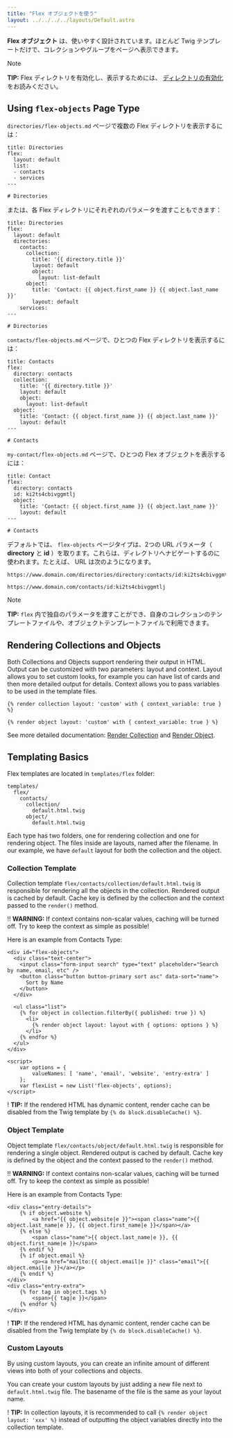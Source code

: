 ```yaml
---
title: "Flex オブジェクトを使う"
layout: ../../../../layouts/Default.astro
---
```


**Flex オブジェクト** は、使いやすく設計されています。ほとんど Twig テンプレートだけで、コレクションやグループをページへ表示できます。

> [!Note]  
> **TIP:** Flex ディレクトリを有効化し、表示するためには、 [ディレクトリの有効化](../01.administration/01.introduction/) をお読みください。

## Using `flex-objects` Page Type

`directories/flex-objects.md` ページで複数の Flex ディレクトリを表示するには：

```text
title: Directories
flex:
  layout: default
  list:
  - contacts
  - services
---

# Directories
```

または、各 Flex ディレクトリにそれぞれのパラメータを渡すこともできます：

```text
title: Directories
flex:
  layout: default
  directories:
    contacts:
      collection:
        title: '{{ directory.title }}'
        layout: default
        object:
          layout: list-default
      object:
        title: 'Contact: {{ object.first_name }} {{ object.last_name }}'
        layout: default
    services:
---

# Directories
```

`contacts/flex-objects.md` ページで、ひとつの Flex ディレクトリを表示するには：

```text
title: Contacts
flex:
  directory: contacts
  collection:
    title: '{{ directory.title }}'
    layout: default
    object:
      layout: list-default
  object:
    title: 'Contact: {{ object.first_name }} {{ object.last_name }}'
    layout: default
---

# Contacts
```

`my-contact/flex-objects.md` ページで、ひとつの Flex オブジェクトを表示するには：

```text
title: Contact
flex:
  directory: contacts
  id: ki2ts4cbivggmtlj
  object:
    title: 'Contact: {{ object.first_name }} {{ object.last_name }}'
    layout: default
---

# Contacts
```

デフォルトでは、 `flex-objects` ページタイプは、2つの URL パラメータ（ **directory** と **id** ）を取ります。これらは、ディレクトリへナビゲートするのに使われます。たとえば、 URL は次のようになります。

```text
https://www.domain.com/directories/directory:contacts/id:ki2ts4cbivggmtlj

https://www.domain.com/contacts/id:ki2ts4cbivggmtlj
```

> [!Note]  
> **TIP:** `flex` 内で独自のパラメータを渡すことができ、自身のコレクションのテンプレートファイルや、オブジェクトテンプレートファイルで利用できます。

## Rendering Collections and Objects

Both Collections and Objects support rendering their output in HTML. Output can be customized with two parameters: layout and context. Layout allows you to set custom looks, for example you can have list of cards and then more detailed output for details. Context allows you to pass variables to be used in the template files.

```twig
{% render collection layout: 'custom' with { context_variable: true } %}

{% render object layout: 'custom' with { context_variable: true } %}
```

See more detailed documentation: [Render Collection](03.collection/#render) and [Render Object](04.object/#render).

## Templating Basics

Flex templates are located in `templates/flex` folder:

```text
templates/
  flex/
    contacts/
      collection/
        default.html.twig
      object/
        default.html.twig
```

Each type has two folders, one for rendering collection and one for rendering object. The files inside are layouts, named after the filename. In our example, we have `default` layout for both the collection and the object.

### Collection Template

Collection template `flex/contacts/collection/default.html.twig` is responsible for rendering all the objects in the collection. Rendered output is cached by default. Cache key is defined by the collection and the context passed to the `render()` method.

!! **WARNING:** If context contains non-scalar values, caching will be turned off. Try to keep the context as simple as possible!

Here is an example from Contacts Type:
```twig
<div id="flex-objects">
  <div class="text-center">
    <input class="form-input search" type="text" placeholder="Search by name, email, etc" />
    <button class="button button-primary sort asc" data-sort="name">
      Sort by Name
    </button>
  </div>

  <ul class="list">
    {% for object in collection.filterBy({ published: true }) %}
      <li>
        {% render object layout: layout with { options: options } %}
      </li>
    {% endfor %}
  </ul>
</div>

<script>
    var options = {
        valueNames: [ 'name', 'email', 'website', 'entry-extra' ]
    };
    var flexList = new List('flex-objects', options);
</script>
```

! **TIP:** If the rendered HTML has dynamic content, render cache can be disabled from the Twig template by `{% do block.disableCache() %}`.

### Object Template

Object template `flex/contacts/object/default.html.twig` is responsible for rendering a single object. Rendered output is cached by default. Cache key is defined by the object and the context passed to the `render()` method.

!! **WARNING:** If context contains non-scalar values, caching will be turned off. Try to keep the context as simple as possible!

Here is an example from Contacts Type:
```twig
<div class="entry-details">
    {% if object.website %}
        <a href="{{ object.website|e }}"><span class="name">{{ object.last_name|e }}, {{ object.first_name|e }}</span></a>
    {% else %}
        <span class="name">{{ object.last_name|e }}, {{ object.first_name|e }}</span>
    {% endif %}
    {% if object.email %}
        <p><a href="mailto:{{ object.email|e }}" class="email">{{ object.email|e }}</a></p>
    {% endif %}
</div>
<div class="entry-extra">
    {% for tag in object.tags %}
        <span>{{ tag|e }}</span>
    {% endfor %}
</div>
```

! **TIP:** If the rendered HTML has dynamic content, render cache can be disabled from the Twig template by `{% do block.disableCache() %}`.

### Custom Layouts

By using custom layouts, you can create an infinite amount of different views into both of your collections and objects.

You can create your custom layouts by just adding a new file next to `default.html.twig` file. The basename of the file is the same as your layout name.

! **TIP:** In collection layouts, it is recommended to call `{% render object layout: 'xxx' %}` instead of outputting the object variables directly into the collection template.

